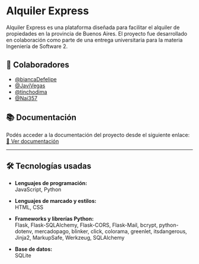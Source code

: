 # **Alquiler Express**

Alquiler Express es una plataforma diseñada para facilitar el alquiler de propiedades en la provincia de Buenos Aires. El proyecto fue desarrollado en colaboración como parte de una entrega universitaria para la materia Ingeniería de Software 2.

## 👥 Colaboradores

- [@biancaDefelipe](https://github.com/biancaDefelipe)
- [@JaviVegas](https://github.com/tinchodima)
- [@tinchodima](https://github.com/JaviVegas)
- [@Nai357](https://github.com/Nai357)


## 📚 Documentación

Podés acceder a la documentación del proyecto desde el siguiente enlace:  
[🔗 Ver documentación](https://github.com/biancaDefelipe/UNLP/tree/main/IS2/PRACTICA/DOCUMENTACI%C3%93N)

---
## 🛠 Tecnologías usadas

- **Lenguajes de programación:**  
  JavaScript, Python

- **Lenguajes de marcado y estilos:**  
  HTML, CSS

- **Frameworks y librerías Python:**  
  Flask, Flask-SQLAlchemy, Flask-CORS, Flask-Mail, bcrypt, python-dotenv, mercadopago, blinker, click, colorama, greenlet, itsdangerous, Jinja2, MarkupSafe, Werkzeug, SQLAlchemy

- **Base de datos:**  
  SQLite
